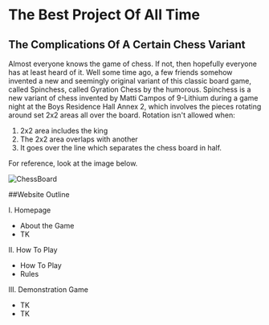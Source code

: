 # The Best Project Of All Time
## The Complications Of A Certain Chess Variant

Almost everyone knows the game of chess. If not, then hopefully everyone has at least heard of it. Well some time ago, a few friends somehow invented a new and seemingly original variant of this classic board game, called Spinchess, called Gyration Chess by the humorous. Spinchess is a new variant of chess invented by Matti Campos of 9-Lithium during a game night at the Boys Residence Hall Annex 2, which involves the pieces rotating around set 2x2 areas all over the board. Rotation isn't allowed when:
1. 2x2 area includes the king
2. The 2x2 area overlaps with another
3. It goes over the line which separates the chess board in half.

For reference, look at the image below.

![ChessBoard](https://user-images.githubusercontent.com/112594470/189010187-ece846cf-16e1-4aea-9e84-e43968b8e959.png)

##Website Outline

I. Homepage
  - About the Game
  -   TK
 
II. How To Play
  - How To Play
  - Rules

III. Demonstration Game
  - TK
  - TK
